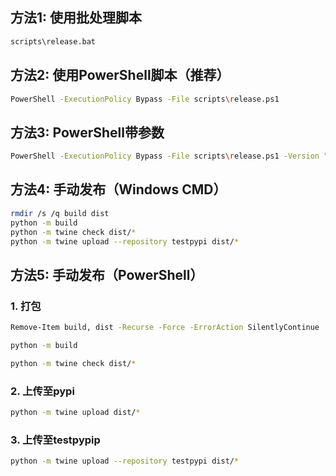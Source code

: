## 方法1: 使用批处理脚本
```bash
scripts\release.bat
```

## 方法2: 使用PowerShell脚本（推荐）
```bash
PowerShell -ExecutionPolicy Bypass -File scripts\release.ps1
```

## 方法3: PowerShell带参数
```bash
PowerShell -ExecutionPolicy Bypass -File scripts\release.ps1 -Version "1.0.0" -Target "test"
```

## 方法4: 手动发布（Windows CMD）
```bash
rmdir /s /q build dist
python -m build
python -m twine check dist/*
python -m twine upload --repository testpypi dist/*
```

## 方法5: 手动发布（PowerShell）

### 1. 打包
```bash
Remove-Item build, dist -Recurse -Force -ErrorAction SilentlyContinue

python -m build

python -m twine check dist/*
```

### 2. 上传至pypi
```bash
python -m twine upload dist/*
```
### 3. 上传至testpypip
```bash
python -m twine upload --repository testpypi dist/*
```